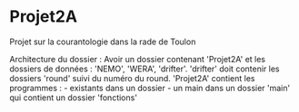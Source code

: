 # Projet2A

Projet sur la courantologie dans la rade de Toulon

Architecture du dossier :
  Avoir un dossier contenant 'Projet2A' et les dossiers de données : 'NEMO', 'WERA', 'drifter'.
  'drifter' doit contenir les dossiers 'round' suivi du numéro du round.
  'Projet2A' contient les programmes : - existants dans un dossier
                                       - un main dans un dossier 'main' qui contient un dossier 'fonctions'
